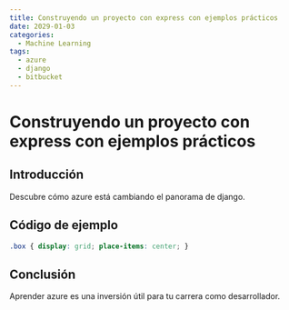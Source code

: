 ```yaml
---
title: Construyendo un proyecto con express con ejemplos prácticos
date: 2029-01-03
categories:
  - Machine Learning
tags:
  - azure
  - django
  - bitbucket
---
```


# Construyendo un proyecto con express con ejemplos prácticos

## Introducción

Descubre cómo azure está cambiando el panorama de django.

## Código de ejemplo

```css
.box { display: grid; place-items: center; }
```

## Conclusión

Aprender azure es una inversión útil para tu carrera como desarrollador.